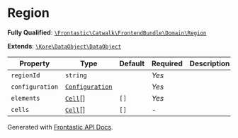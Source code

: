 #  Region

**Fully Qualified**: [`\Frontastic\Catwalk\FrontendBundle\Domain\Region`](../../../../src/php/FrontendBundle/Domain/Region.php)

**Extends**: [`\Kore\DataObject\DataObject`](https://github.com/kore/DataObject)

Property|Type|Default|Required|Description
--------|----|-------|--------|-----------
`regionId` | `string` |  | *Yes* | 
`configuration` | [`Configuration`](Region/Configuration.md) |  | *Yes* | 
`elements` | [`Cell`](Cell.md)[] | `[]` | *Yes* | 
`cells` | [`Cell`](Cell.md)[] | `[]` | - | 

Generated with [Frontastic API Docs](https://github.com/FrontasticGmbH/apidocs).
